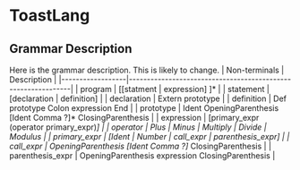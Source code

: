 # ToastLang

## Grammar Description
Here is the grammar description. This is likely to change.
| Non-terminals    | Description                                                  |
|------------------|--------------------------------------------------------------|
| program          | [[statment \| expression] ]*                                 |
| statement        | [declaration \| definition]                                  |
| declaration      | Extern prototype                                             |
| definition       | Def prototype Colon expression End                                 |
| prototype        | Ident OpeningParenthesis [Ident Comma ?]* ClosingParenthesis |
| expression       | [primary_expr (operator primary_expr)*]                            |
| operator         | Plus \| Minus \| Multiply \| Divide | Modulus                             |
| primary_expr     | [Ident \| Number \| call_expr \| parenthesis_expr]           |
| call_expr        | OpeningParenthesis [Ident Comma ?]* ClosingParenthesis       |
| parenthesis_expr | OpeningParenthesis expression ClosingParenthesis             |